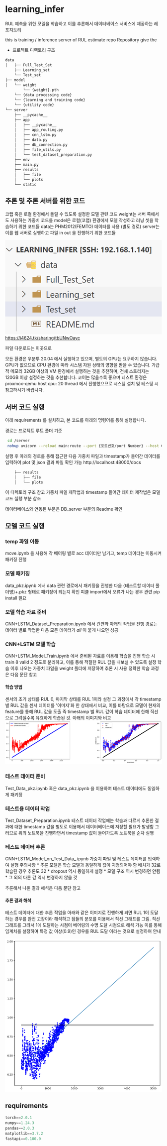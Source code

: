 # learning_infer

RUL 예측을 위한 모델을 학습하고 이를 추론해서 데이터베이스 서비스에 제공하는 레포지토리 

this is training / inference server of RUL estimate repo
Repository give the 

 * 프로젝트 디렉토리 구조 
```
data
│   ├── Full_Test_Set
    ├── Learning_set
    └── Test_set
├── model
│   └── weight
        └── {weight}.pth
    └── {data processing code}
    └── {learning and training code}
    └── {utility code}
└── server
    ├── __pycache__
    ├── app
    │   ├── __pycache__
    │   ├── app_routing.py
    │   ├── cnn_lstm.py
    │   ├── data.py
    │   ├── db_connection.py
    │   ├── file_utils.py
    │   └── test_dataset_preparation.py
    ├── env
    ├── main.py
    ├── results
    │   ├── file
    │   └── plots
    └── static

```

## 추론 및 추론 서버를 위한 코드 

코랩 혹은 로컬 환경에서 돌릴 수 있도록 설정한 모델 관련 코드 
weight는 서버 쪽에서도 사용하는 가중치 코드를 
model은 로컬(코랩) 환경에서 모델 작성하고 러닝 셋을 학습하기 위한 코드들 
data는 PHM2012(FEMTO) 데이터를 사용 (별도 경로)
server는 이를 웹 서버로 실행하고 파일 in out 을 진행하기 위한 코드들 

![데이터 안에 넣는 구조](image.png)
https://i4624.tk/sharing/tbUNwOayc 

파일 다운로드는 이곳으로 

모든 환경은 우분투 20.04 에서 실행하고 있으며, 별도의 GPU는 요구하지 않습니다. 
GPU가 없으므로 CPU 환경에 따라 시스템 자원 상태의 영향을 받을 수 있습니다. 
가급적 메모리 32GB 이상의 VM 환경에서 실행하는 것을 추천하며, 전체 스토리지는 120GB 이상 설정하는 것을 추천합니다. 
코어는 많을수록 좋으며 테스트 환경은 proxmox-qemu host cpu: 20 thread 에서 진행했으므로 시스템 설치 및 테스팅 시 참고하시기 바랍니다. 

## 서버 코드 실행  

아래 requirements 를 설치하고, 본 코드를 아래의 명령어를 통해 실행합니다. 

경로는 프로젝트 루트 폴더 기준 

```bash
 cd /server 
 nohup uvicorn --reload main:route --port {포트번호/port Number} --host 0.0.0.0 &
```

실행 후 아래의 경로를 통해 접근한 다음 가중치 파일과 timestamp가 들어간 데이터를 입력하여 plot 및 json 결과 파일 확인 가능 
http://localhost:48000/docs
```
    ├── results
    │   ├── file
    │   └── plots
```

이 디렉토리 구조 참고 
가중치 파일 제작법과 timestamp 들어간 데이터 제작법은 모델 코드 실행 부분 참조 

데이터베이스와 연동된 부분은 DB_server 부분의 Readme 확인 


## 모델 코드 실행 

###  temp 파일 이동 
move.ipynb 을 사용해 각 베어링 별로 acc 데이터만 남기고, temp 데이터는 이동시켜 패키징 진행 

### 모델 패키징 
data_pkz.ipynb 에서 data 관련 경로에서 패키징을 진행한 다음 {테스트할 데이터 폴더명}+.pkz 형태로 패키징이 되는지 확인 
피클 import에서 오류가 나는 경우 관련 pip install 필요 

### 모델 학습 자료 준비 
CNN+LSTM_Dataset_Preparation.ipynb 에서 간편화 아래의 작업을 진행 
경로는 데이터 별로 작업한 다음 모든 데이터가 _all_ 이 붙게 나오면 성공 

### CNN+LSTM 모델 학습 
CNN+LSTM_Model_Train.ipynb 에서 준비된 자료를 이용해 학습을 진행 
학습 시 train 8 valid 2 정도로 분리하고, 이를 통해 적절한 RUL 값을 내보낼 수 있도록 설정 
학습 이후 나오는 가중치 파일을 weight 폴더에 저장하여 추론 시 사용 
정확한 학습 과정은 다음 문단 참고 

#### 학습 방법 
센서의 초기 상태를 RUL 0, 마지막 상태를 RUL 1이라 설정 
그 과정에서 각 timestamp 별 RUL 값을 센서 데이터를 '이미지'화 한 상태에서 비교, 이를 바탕으로 모델이 현재의 feature를 통해 RUL 값을 도출
즉 timestamp 별 RUL 값이 학습 데이터에 한해 직선으로 그려질수록 유효하게 학습된 것. 아래의 이미지와 비교 
![자체 러닝 데이터 추론 결과](image-1.png)

### 테스트 데이터 준비 
Test_Data_pkz.ipynb 혹은 data_pkz.ipynb 을 이용하여 테스트 데이터에도 동일하게 패키징 

### 테스트용 데이터 작업 
Test_Dataset_Preparation.ipynb
테스트 데이터 작업에는 학습과 다르게 추론한 결과에 대한 timestamp 값을 별도로 이용해서 데이터베이스에 저장할 필요가 발생함 
그러므로 위의 노트북을 진행하면서 timestamp 값이 들어가도록 노트북을 순차 실행 

### 테스트 데이터 추론 
CNN+LSTM_Model_on_Test_Data_.ipynb 
가중치 파일 및 테스트 데이터를 입력하여 실행 
주의사항 
    * 추론 모델은 학습 모델과 동일하게 값이 지정되어야 함 배치가 32로 학습된 경우 추론도 32 
    * dropout 역시 동일하게 설정 
    * 모델 구조 역시 변경하면 안됨 
    * 그 외의 다른 값 역시 변경하지 않을 것 

추론해서 나온 결과 해석은 다음 문단 참고 

#### 추론 결과 해석 

테스트 데이터에 대한 추론 작업을 아래와 같은 이미지로 진행하게 되면 
RUL 1이 도달하는 경우를 완전 고장이라 해석하고 점들의 분포를 이용해서 직선 그래프를 그림. 직선 그래프를 그려서 1에 도달하는 시점이 베어링의 수명 도달 시점으로 해석 가능 
이를 통해 임계치를 설정하여 특정 값 이상(0.9)인 경우를 RUL 도달 이라는 것으로 설정하여 안내 

![테스트 데이터에 대한 추론 예제](image-2.png)

## requirements

```python
torch==2.0.1 
numpy==1.24.3 
pandas==2.0.3 
matplotlib==3.7.2 
fastapi==0.100.0 
```
